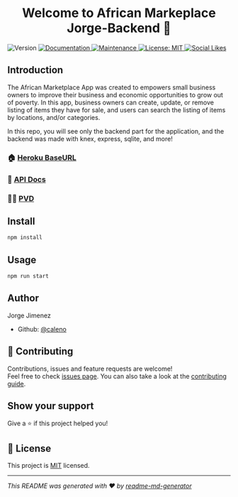 <h1 align="center">Welcome to African Markeplace Jorge-Backend 👋</h1>
<p>
  <img alt="Version" src="https://img.shields.io/badge/version-1.0.0-blue.svg?cacheSeconds=2592000" />
  <a href="https://github.com/lambda-bw-african-marketplace/Jorge-BE#readme" target="_blank">
    <img alt="Documentation" src="https://img.shields.io/badge/documentation-yes-brightgreen.svg" />
  </a>
  <a href="https://github.com/lambda-bw-african-marketplace/Jorge-BE/graphs/commit-activity" target="_blank">
    <img alt="Maintenance" src="https://img.shields.io/badge/Maintained%3F-yes-green.svg" />
  </a>
  <a href="https://github.com/lambda-bw-african-marketplace/Jorge-BE/blob/master/LICENSE" target="_blank">
    <img alt="License: MIT" src="https://img.shields.io/apm/l/vim-mode" />
  </a>
   <a href="https://github.com/lambda-bw-african-marketplace/jorge-BE/tree/feature/main" target="_blank">
    <img alt="Social Likes" src="https://img.shields.io/github/stars/caleno83?style=social" />
  </a>
</p>

<h2>Introduction</h2>

<a>The African Marketplace App was created to empowers small business owners to improve their business and economic opportunities to grow out of poverty.
In this app, business owners can create, update, or remove listing of items they have for sale, and users can search the listing of items by locations, and/or categories.</a>

<a>In this repo, you will see only the backend part for the application, and the backend was made with knex, express, sqlite, and more!</a>

### 🏠 [Heroku BaseURL](https://marketplace-africa.herokuapp.com/)

### 📄  [API Docs](https://docs.google.com/document/d/e/2PACX-1vTMDoreMN60kH922hbOZcXFOdr9jFTOHOHJ98sn5_cpkKIuURu6hesmDXufVNR3zrzKKGC7MD1pfkvR/pub)

### 👩‍💻  [PVD](https://www.notion.so/Product-Vision-Document-cb2003da1de2494390b631ebdc7a5918)

## Install

```sh
npm install
```

## Usage

```sh
npm run start
```

## Author

Jorge Jimenez

* Github: [@caleno](https://github.com/Caleno83)

## 🤝 Contributing

Contributions, issues and feature requests are welcome!<br />Feel free to check [issues page](https://github.com/lambda-bw-african-marketplace/Jorge-BE/issues). You can also take a look at the [contributing guide](https://github.com/lambda-bw-african-marketplace/Jorge-BE/blob/master/CONTRIBUTING.md).

## Show your support

Give a ⭐️ if this project helped you!

## 📝 License

This project is [MIT](https://github.com/lambda-bw-african-marketplace/Jorge-BE/blob/master/LICENSE) licensed.

***
_This README was generated with ❤️ by [readme-md-generator](https://github.com/kefranabg/readme-md-generator)_